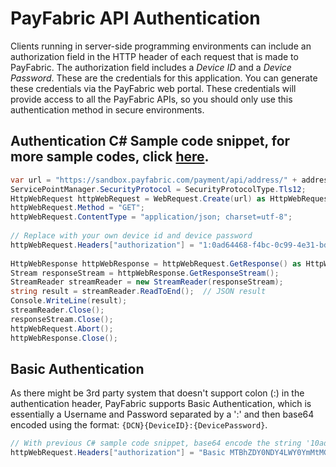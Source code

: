 PayFabric API Authentication
============================

Clients running in server-side programming environments can include an authorization field in the HTTP header of each request that is made to PayFabric. The authorization field includes a _Device ID_ and a _Device Password_. These are the credentials for this application. You can generate these credentials via the PayFabric web portal. These credentials will provide access to all the PayFabric APIs, so you should only use this authentication method in secure environments.

Authentication C# Sample code snippet, for more sample codes, click [here](https://github.com/PayFabric/APIs/tree/master/PayFabric/Samples).
----------------------

```C#
var url = "https://sandbox.payfabric.com/payment/api/address/" + addressId.ToString();
ServicePointManager.SecurityProtocol = SecurityProtocolType.Tls12;
HttpWebRequest httpWebRequest = WebRequest.Create(url) as HttpWebRequest;
httpWebRequest.Method = "GET";
httpWebRequest.ContentType = "application/json; charset=utf-8";
                
// Replace with your own device id and device password
httpWebRequest.Headers["authorization"] = "1:0ad64468-f4bc-0c99-4e31-bd08dd862c43|123456abc";
                
HttpWebResponse httpWebResponse = httpWebRequest.GetResponse() as HttpWebResponse;
Stream responseStream = httpWebResponse.GetResponseStream();
StreamReader streamReader = new StreamReader(responseStream);
string result = streamReader.ReadToEnd();  // JSON result
Console.WriteLine(result);
streamReader.Close();
responseStream.Close();
httpWebRequest.Abort();
httpWebResponse.Close();
```
Basic Authentication
----------------------

As there might be 3rd party system that doesn't support colon (:) in the authentication header, PayFabric supports Basic Authentication, which is essentially a Username and Password separated by a ':' and then base64 encoded using the format: `{DCN}{DeviceID}:{DevicePassword}`.
```C#
// With previous C# sample code snippet, base64 encode the string '10ad64468-f4bc-0c99-4e31-bd08dd862c43:123456abc', which converts to  MTBhZDY0NDY4LWY0YmMtMGM5OS00ZTMxLWJkMDhkZDg2MmM0MzoxMjM0NTZhYmM='
httpWebRequest.Headers["authorization"] = "Basic MTBhZDY0NDY4LWY0YmMtMGM5OS00ZTMxLWJkMDhkZDg2MmM0MzoxMjM0NTZhYmM=";
```
